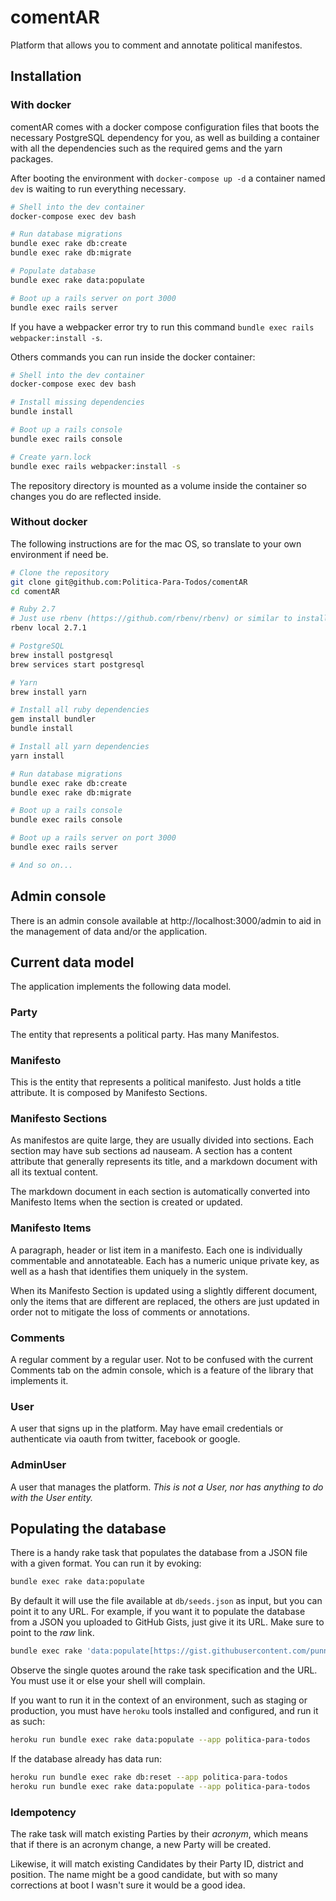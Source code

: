 # comentAR

Platform that allows you to comment and annotate political manifestos.

## Installation

### With docker

comentAR comes with a docker compose configuration files that boots the necessary PostgreSQL dependency for you, as well as building a container with all the dependencies such as the required gems and the yarn packages.

After booting the environment with `docker-compose up -d` a container named `dev` is waiting to run everything necessary.

```bash
# Shell into the dev container
docker-compose exec dev bash

# Run database migrations
bundle exec rake db:create
bundle exec rake db:migrate

# Populate database
bundle exec rake data:populate

# Boot up a rails server on port 3000
bundle exec rails server
```

If you have a webpacker error try to run this command `bundle exec rails webpacker:install -s`.

Others commands you can run inside the docker container: 

```bash
# Shell into the dev container
docker-compose exec dev bash

# Install missing dependencies
bundle install

# Boot up a rails console
bundle exec rails console

# Create yarn.lock
bundle exec rails webpacker:install -s
```

The repository directory is mounted as a volume inside the container so changes you do are reflected inside.

### Without docker

The following instructions are for the mac OS, so translate to your own environment if need be.

```bash
# Clone the repository
git clone git@github.com:Politica-Para-Todos/comentAR
cd comentAR

# Ruby 2.7
# Just use rbenv (https://github.com/rbenv/rbenv) or similar to install it
rbenv local 2.7.1

# PostgreSQL
brew install postgresql
brew services start postgresql

# Yarn
brew install yarn

# Install all ruby dependencies
gem install bundler
bundle install

# Install all yarn dependencies
yarn install

# Run database migrations
bundle exec rake db:create
bundle exec rake db:migrate

# Boot up a rails console
bundle exec rails console

# Boot up a rails server on port 3000
bundle exec rails server

# And so on...
```

## Admin console

There is an admin console available at http://localhost:3000/admin to aid in the management of data and/or the application.

## Current data model

The application implements the following data model.

### Party

The entity that represents a political party. Has many Manifestos.

### Manifesto

This is the entity that represents a political manifesto. Just holds a title attribute. It is composed by Manifesto Sections.

### Manifesto Sections

As manifestos are quite large, they are usually divided into sections. Each section may have sub sections ad nauseam. A section has a content attribute that generally represents its title, and a markdown document with all its textual content.

The markdown document in each section is automatically converted into Manifesto Items when the section is created or updated.

### Manifesto Items

A paragraph, header or list item in a manifesto. Each one is individually commentable and annotateable. Each has a numeric unique private key, as well as a hash that identifies them uniquely in the system.

When its Manifesto Section is updated using a slightly different document, only the items that are different are replaced, the others are just updated in order not to mitigate the loss of comments or annotations.

### Comments

A regular comment by a regular user. Not to be confused with the current Comments tab on the admin console, which is a feature of the library that implements it.

### User

A user that signs up in the platform. May have email credentials or authenticate via oauth from twitter, facebook or google.

### AdminUser

A user that manages the platform. _This is not a User, nor has anything to do with the User entity._ 

## Populating the database

There is a handy rake task that populates the database from a JSON file with a given format. You can run it by evoking:

```bash
bundle exec rake data:populate
```

By default it will use the file available at `db/seeds.json` as input, but you can point it to any URL. For example, if you want it to populate the database from a JSON you uploaded to GitHub Gists, just give it its URL. Make sure to point to the _raw_ link.

```bash
bundle exec rake 'data:populate[https://gist.githubusercontent.com/punnie/a119b9138ceed7a1d63a22a5fb3c0bab/raw/e9f8735950423a690f190789023e558c71c045a5/candidates.json]'
```

Observe the single quotes around the rake task specification and the URL. You must use it or else your shell will complain.

If you want to run it in the context of an environment, such as staging or production, you must have `heroku` tools installed and configured, and run it as such:

```bash
heroku run bundle exec rake data:populate --app politica-para-todos
```

If the database already has data run:

```bash
heroku run bundle exec rake db:reset --app politica-para-todos
heroku run bundle exec rake data:populate --app politica-para-todos
```

### Idempotency

The rake task will match existing Parties by their _acronym_, which means that if there is an acronym change, a new Party will be created.

Likewise, it will match existing Candidates by their Party ID, district and position. The name might be a good candidate, but with so many corrections at boot I wasn't sure it would be a good idea.
